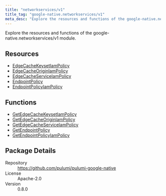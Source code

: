 ```yaml
---
title: "networkservices/v1"
title_tag: "google-native.networkservices/v1"
meta_desc: "Explore the resources and functions of the google-native.networkservices/v1 module."
---
```


<!-- WARNING: this file was generated by Pulumi Docs Generator. -->
<!-- Do not edit by hand unless you're certain you know what you are doing! -->

Explore the resources and functions of the google-native.networkservices/v1 module.

<h2 id="resources">Resources</h2>
<ul class="api">
    <li><a href="edgecachekeysetiampolicy" title="EdgeCacheKeysetIamPolicy"><span class="symbol resource"></span>EdgeCacheKeysetIamPolicy</a></li>
    <li><a href="edgecacheoriginiampolicy" title="EdgeCacheOriginIamPolicy"><span class="symbol resource"></span>EdgeCacheOriginIamPolicy</a></li>
    <li><a href="edgecacheserviceiampolicy" title="EdgeCacheServiceIamPolicy"><span class="symbol resource"></span>EdgeCacheServiceIamPolicy</a></li>
    <li><a href="endpointpolicy" title="EndpointPolicy"><span class="symbol resource"></span>EndpointPolicy</a></li>
    <li><a href="endpointpolicyiampolicy" title="EndpointPolicyIamPolicy"><span class="symbol resource"></span>EndpointPolicyIamPolicy</a></li>
</ul>

<h2 id="functions">Functions</h2>
<ul class="api">
    <li><a href="getedgecachekeysetiampolicy" title="GetEdgeCacheKeysetIamPolicy"><span class="symbol function"></span>GetEdgeCacheKeysetIamPolicy</a></li>
    <li><a href="getedgecacheoriginiampolicy" title="GetEdgeCacheOriginIamPolicy"><span class="symbol function"></span>GetEdgeCacheOriginIamPolicy</a></li>
    <li><a href="getedgecacheserviceiampolicy" title="GetEdgeCacheServiceIamPolicy"><span class="symbol function"></span>GetEdgeCacheServiceIamPolicy</a></li>
    <li><a href="getendpointpolicy" title="GetEndpointPolicy"><span class="symbol function"></span>GetEndpointPolicy</a></li>
    <li><a href="getendpointpolicyiampolicy" title="GetEndpointPolicyIamPolicy"><span class="symbol function"></span>GetEndpointPolicyIamPolicy</a></li>
</ul>

<h2 id="package-details">Package Details</h2>
<dl class="package-details">
	<dt>Repository</dt>
	<dd><a href="https://github.com/pulumi/pulumi-google-native">https://github.com/pulumi/pulumi-google-native</a></dd>
	<dt>License</dt>
	<dd>Apache-2.0</dd>
	<dt>Version</dt>
	<dd>0.8.0</dd>
</dl>

